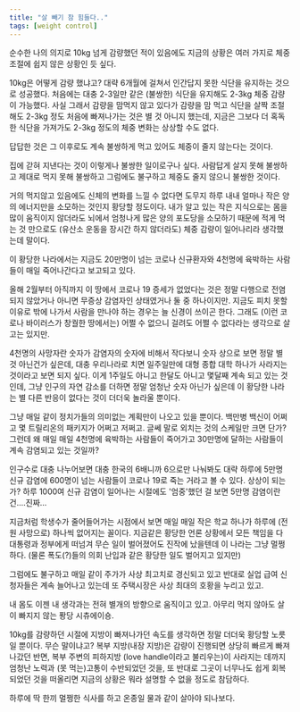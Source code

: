 ```yaml
---
title: "살 빼기 참 힘들다.."
tags: [weight control]
---
```


순수한 나의 의지로 10kg 넘게 감량했던 적이 있음에도 지금의 상황은 여러 가지로 체중 조절에 쉽지 않은 상황인 듯 싶다. 

10kg은 어떻게 감량 했냐고? 대략 6개월에 걸쳐서 인간답지 못한 식단을 유지하는 것으로 성공했다. 처음에는 대충 2-3일만 같은 (불쌍한) 식단을 유지해도 2-3kg 체중 감량이 가능했다. 사실 그래서 감량을 맘먹지 않고 있다가 감량을 맘 먹고 식단을 살짝 조절해도 2-3kg 정도 처음에 빠져나가는 것은 별 것 아니지 했는데, 지금은 그보다 더 혹독한 식단을 가져가도 2-3kg 정도의 체중 변화는 상상할 수도 없다.

답답한 것은 그 이후로도 계속 불쌍하게 먹고 있어도 체중이 줄지 않는다는 것이다. 

집에 갇혀 지낸다는 것이 이렇게나 불쌍한 일이로구나 싶다. 사람답게 살지 못해 불쌍하고 제대로 먹지 못해 불쌍하고 그럼에도 불구하고 체중도 줄지 않으니 불쌍한 것이다.

거의 먹지않고 있음에도 신체의 변화를 느낄 수 없다면 도무지 하루 내내 얼마나 작은 양의 에너지만을 소모하는 것인지 황당할 정도이다. 내가 알고 있는 작은 지식으로는 몸을 많이 움직이지 않더라도 뇌에서 엄청나게 많은 양의 포도당을 소모하기 때문에 적게 먹는 것 만으로도 (유산소 운동을 장시간 하지 않더라도) 체중 감량이 일어나리라 생각했는데 말이다.

이 황당한 나라에서는 지금도 20만명이 넘는 코로나 신규환자와 4천명에 육박하는 사람들이 매일 죽어나간다고 보고되고 있다. 

올해 2월부터 아직까지 이 땅에서 코로나 19 증세가 없었다는 것은 정말 다행으로 전염되지 않았거나 아니면 무증상 감염자인 상태였거나 둘 중 하나이지만. 지금도 피치 못할 이유로 밖에 나가서 사람을 만나야 하는 경우는 늘 신경이 쓰이곤 한다. 그래도 (이런 코로나 바이러스가 창궐한 땅에서는) 어쩔 수 없으니 걸려도 어쩔 수 없다라는 생각으로 살고는 있지만. 

4천명의 사망자란 숫자가 감염자의 숫자에 비해서 작다보니 숫자 상으로 보면 정말 별 것 아닌건가 싶은데, 대충 우리나라로 치면 일주일만에 대형 종합 대학 하나가 사라지는 것이라고 보면 되지 싶다. 이게 1주일도 아니고 한달도 아니고 몇달째 계속 되고 있는 것인데, 그냥 인구의 자연 감소를 더하면 정말 엄청난 숫자 아닌가 싶은데 이 황당한 나라는 별 다른 반응이 없다는 것이 더더욱 놀라울 뿐이다.

그냥 매일 같이 정치가들의 의미없는 계획만이 나오고 있을 뿐이다. 백만병 백신이 어쩌고 몇 트릴리온의 패키지가 어쩌고 저쩌고. 글쎄 말로 외치는 것의 스케일만 크면 단가? 그런데 왜 매일 매일 4천명에 육박하는 사람들이 죽어가고 30만명에 달하는 사람들이 계속 감염되고 있는 것일까? 

인구수로 대충 나누어보면 대충 한국의 6배니까 6으로만 나눠봐도 대략 하루에 5만명 신규 감염에 600명이 넘는 사람들이 코로나 19로 죽는 거라고 볼 수 있다. 상상이 되는가? 하루 1000여 신규 감염이 일어나는 시절에도 '엄중'했던 걸 보면 5만명 감염이란 건....진짜...

지금처럼 학생수가 줄어들어가는 시점에서 보면 매일 매일 작은 학교 하나가 하루에 (전원 사망으로) 하나씩 없어지는 꼴이다. 지금같은 황당한 언론 상황에서 모든 책임을 다 대통령과 정부에게 떠넘겨 무슨 일이 벌어졌어도 진작에 났을텐데 이 나라는 그냥 멀쩡하다. (물론 폭도(?)들의 의회 난입과 같은 황당한 일도 벌어지고 있지만)

그럼에도 불구하고 매일 같이 주가가 사상 최고치로 경신되고 있고 반대로 실업 급여 신청자들은 계속 늘어나고 있는데 또 주택시장은 사상 최대의 호황을 누리고 있고.

내 몸도 이젠 내 생각과는 전혀 별개의 방향으로 움직이고 있고. 아무리 먹지 않아도 살이 빠지지 않는 퐝당 시츄에이숑.

10kg를 감량하던 시절에 지방이 빠져나가던 속도를 생각하면 정말 더더욱 황당할 노릇일 뿐이다. 무슨 말이냐고? 복부 지방(내장 지방)은 감량이 진행되면 상당히 빠르게 빠져나갔던 반면, 복부 주변의 피하지방 (love handle이라고 불리우는)이 사라지는 데까지 엄청난 노력과 (못 먹는)고통이 수반되었던 것을, 또 반대로 그곳이 너무나도 쉽게 회복되었던 것을 떠올리면 지금의 상황은 뭐라 설명할 수 없을 정도로 참담하다.

하루에 딱 한끼 멀쩡한 식사를 하고 온종일 물과 같이 살아야 되나보다. 